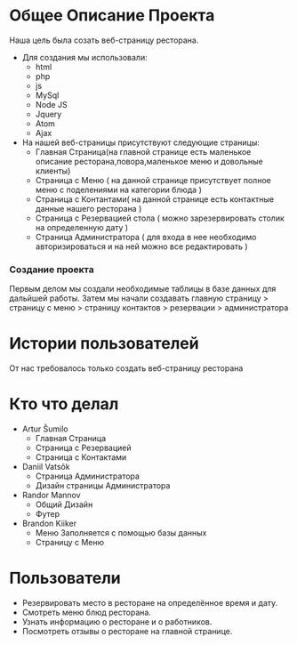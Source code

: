# Общее Описание Проекта
Наша цель была созать веб-страницу ресторана. 
+ Для создания мы использовали:
  + html
  + php
  + js
  + MySql
  + Node JS
  + Jquery
  + Atom
  + Ajax
+ На нашей веб-страницы присутствуют следующие страницы:
  + Главная Страница(на главной странице есть маленькое описание ресторана,повора,маленькое меню и довольные клиенты)
  + Страница с Меню ( на данной странице присутствует полное меню с поделениями на категории блюда ) 
  + Страница с Контантами( на данной странице есть контактные данные нашего ресторана ) 
  + Страница с Резервацией стола ( можно зарезервировать столик на определенную дату )
  + Страница Администратора ( для входа в нее необходимо авторизироваться и на ней можно все редактировать ) 
### Создание проекта
Первым делом мы создали необходимые таблицы в базе данных для дальйшей работы.
Затем мы начали создавать главную страницу > страницу с меню > страницу контактов > резервации > администратора 

# Истории пользователей
От нас требовалось только создать веб-страницу ресторана
# Кто что делал
+ Artur Šumilo
  + Главная Страница
  + Страница с Резервацией
  + Страница с Контактами
+ Daniil Vatsõk
  + Страница Администратора
  + Дизайн страницы Администратора 
+ Randor Mannov
  + Общий Дизайн
  + Футер
+ Brandon Kiiker
  + Меню Заполняется с помощью базы данных
  + Страницу с Меню
 
# Пользователи 
+	Резервировать место в ресторане на определённое время и дату.
+ Смотреть меню блюд ресторана.
+ Узнать информацию о ресторане и о работников.
+ Посмотреть отзывы о ресторане на главной странице.
